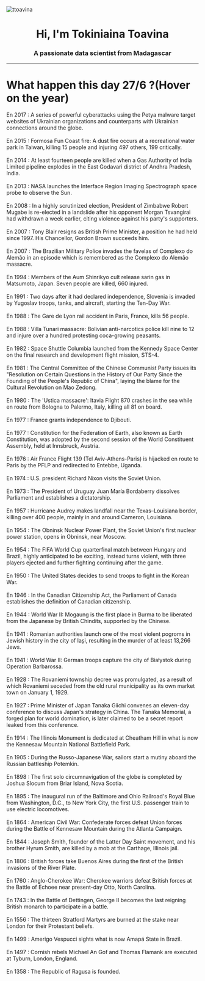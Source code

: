 
<p align="left"> <img src="https://komarev.com/ghpvc/?username=ttoavina&label=Profile%20views&color=0e75b6&style=flat" alt="ttoavina" /> </p>
<h1 align="center">Hi, I'm Tokiniaina Toavina</h1>
<h3 align="center">A passionate data scientist from Madagascar</h3>
    
<hr/>
<h1> What happen this day 27/6 ?(Hover on the year)</h1>

En 2017 : A series of powerful cyberattacks using the Petya malware target websites of Ukrainian organizations and counterparts with Ukrainian connections around the globe.
<br/><br/>
En 2015 : Formosa Fun Coast fire: A dust fire occurs at a recreational water park in Taiwan, killing 15 people and injuring 497 others, 199 critically.
<br/><br/>
En 2014 : At least fourteen people are killed when a Gas Authority of India Limited pipeline explodes in the East Godavari district of Andhra Pradesh, India.
<br/><br/>
En 2013 : NASA launches the Interface Region Imaging Spectrograph space probe to observe the Sun.
<br/><br/>
En 2008 : In a highly scrutinized election, President of Zimbabwe Robert Mugabe is re-elected in a landslide after his opponent Morgan Tsvangirai had withdrawn a week earlier, citing violence against his party's supporters.
<br/><br/>
En 2007 : Tony Blair resigns as British Prime Minister, a position he had held since 1997. His Chancellor, Gordon Brown succeeds him.
<br/><br/>
En 2007 : The Brazilian Military Police invades the favelas of Complexo do Alemão in an episode which is remembered as the Complexo do Alemão massacre.
<br/><br/>
En 1994 : Members of the Aum Shinrikyo cult release sarin gas in Matsumoto, Japan. Seven people are killed, 660 injured.
<br/><br/>
En 1991 : Two days after it had declared independence, Slovenia is invaded by Yugoslav troops, tanks, and aircraft, starting the Ten-Day War.
<br/><br/>
En 1988 : The Gare de Lyon rail accident in Paris, France, kills 56 people.
<br/><br/>
En 1988 : Villa Tunari massacre: Bolivian anti-narcotics police kill nine to 12 and injure over a hundred protesting coca-growing peasants.
<br/><br/>
En 1982 : Space Shuttle Columbia launched from the Kennedy Space Center on the final research and development flight mission, STS-4.
<br/><br/>
En 1981 : The Central Committee of the Chinese Communist Party issues its "Resolution on Certain Questions in the History of Our Party Since the Founding of the People's Republic of China", laying the blame for the Cultural Revolution on Mao Zedong.
<br/><br/>
En 1980 : The 'Ustica massacre': Itavia Flight 870 crashes in the sea while en route from Bologna to Palermo, Italy, killing all 81 on board.
<br/><br/>
En 1977 : France grants independence to Djibouti.
<br/><br/>
En 1977 : Constitution for the Federation of Earth, also known as Earth Constitution, was adopted by the second session of the World Constituent Assembly, held at Innsbruck, Austria.
<br/><br/>
En 1976 : Air France Flight 139 (Tel Aviv-Athens-Paris) is hijacked en route to Paris by the PFLP and redirected to Entebbe, Uganda.
<br/><br/>
En 1974 : U.S. president Richard Nixon visits the Soviet Union.
<br/><br/>
En 1973 : The President of Uruguay Juan María Bordaberry dissolves Parliament and establishes a dictatorship.
<br/><br/>
En 1957 : Hurricane Audrey makes landfall near the Texas–Louisiana border, killing over 400 people, mainly in and around Cameron, Louisiana.
<br/><br/>
En 1954 : The Obninsk Nuclear Power Plant, the Soviet Union's first nuclear power station, opens in Obninsk, near Moscow.
<br/><br/>
En 1954 : The FIFA World Cup quarterfinal match between Hungary and Brazil, highly anticipated to be exciting, instead turns violent, with three players ejected and further fighting continuing after the game.
<br/><br/>
En 1950 : The United States decides to send troops to fight in the Korean War.
<br/><br/>
En 1946 : In the Canadian Citizenship Act, the Parliament of Canada establishes the definition of Canadian citizenship.
<br/><br/>
En 1944 : World War II: Mogaung is the first place in Burma to be liberated from the Japanese by British Chindits, supported by the Chinese.
<br/><br/>
En 1941 : Romanian authorities launch one of the most violent pogroms in Jewish history in the city of Iași, resulting in the murder of at least 13,266 Jews.
<br/><br/>
En 1941 : World War II: German troops capture the city of Białystok during Operation Barbarossa.
<br/><br/>
En 1928 : The Rovaniemi township decree was promulgated, as a result of which Rovaniemi seceded from the old rural municipality as its own market town on January 1, 1929.
<br/><br/>
En 1927 : Prime Minister of Japan Tanaka Giichi convenes an eleven-day conference to discuss Japan's strategy in China. The Tanaka Memorial, a forged plan for world domination, is later claimed to be a secret report leaked from this conference.
<br/><br/>
En 1914 : The Illinois Monument is dedicated at Cheatham Hill in what is now the Kennesaw Mountain National Battlefield Park.
<br/><br/>
En 1905 : During the Russo-Japanese War, sailors start a mutiny aboard the Russian battleship Potemkin.
<br/><br/>
En 1898 : The first solo circumnavigation of the globe is completed by Joshua Slocum from Briar Island, Nova Scotia.
<br/><br/>
En 1895 : The inaugural run of the Baltimore and Ohio Railroad's Royal Blue from Washington, D.C., to New York City, the first U.S. passenger train to use electric locomotives.
<br/><br/>
En 1864 : American Civil War: Confederate forces defeat Union forces during the Battle of Kennesaw Mountain during the Atlanta Campaign.
<br/><br/>
En 1844 : Joseph Smith, founder of the Latter Day Saint movement, and his brother Hyrum Smith, are killed by a mob at the Carthage, Illinois jail.
<br/><br/>
En 1806 : British forces take Buenos Aires during the first of the British invasions of the River Plate.
<br/><br/>
En 1760 : Anglo-Cherokee War: Cherokee warriors defeat British forces at the Battle of Echoee near present-day Otto, North Carolina.
<br/><br/>
En 1743 : In the Battle of Dettingen, George II becomes the last reigning British monarch to participate in a battle.
<br/><br/>
En 1556 : The thirteen Stratford Martyrs are burned at the stake near London for their Protestant beliefs.
<br/><br/>
En 1499 : Amerigo Vespucci sights what is now Amapá State in Brazil.
<br/><br/>
En 1497 : Cornish rebels Michael An Gof and Thomas Flamank are executed at Tyburn, London, England.
<br/><br/>
En 1358 : The Republic of Ragusa is founded.
<br/><br/>
